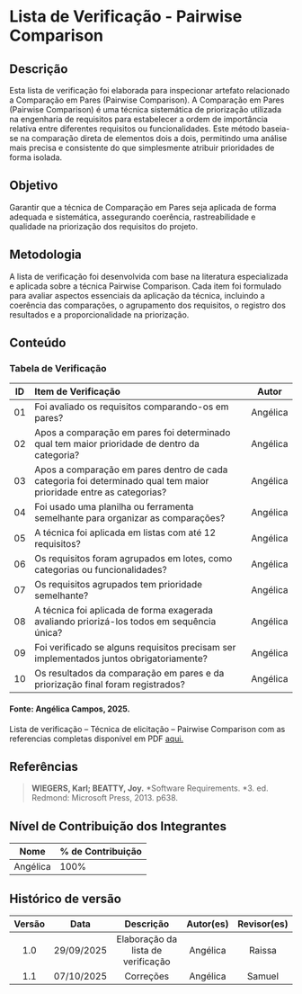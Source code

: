 # Lista de Verificação - Pairwise Comparison

## Descrição

Esta lista de verificação foi elaborada para inspecionar artefato relacionado a Comparação em Pares (Pairwise Comparison).
A Comparação em Pares (Pairwise Comparison) é uma técnica sistemática de priorização utilizada na engenharia de requisitos para estabelecer a ordem de importância relativa entre diferentes requisitos ou funcionalidades. Este método baseia-se na comparação direta de elementos dois a dois, permitindo uma análise mais precisa e consistente do que simplesmente atribuir prioridades de forma isolada.

## Objetivo 
Garantir que a técnica de Comparação em Pares seja aplicada de forma adequada e sistemática, assegurando coerência, rastreabilidade e qualidade na priorização dos requisitos do projeto.

## Metodologia 
A lista de verificação foi desenvolvida com base na literatura especializada e aplicada sobre a técnica Pairwise Comparison. Cada item foi formulado para avaliar aspectos essenciais da aplicação da técnica, incluindo a coerência das comparações, o agrupamento dos requisitos, o registro dos resultados e a proporcionalidade na priorização.

## Conteúdo
### Tabela de Verificação

| ID  | Item de Verificação                                                                                                |  Autor   |
| :-: | :----------------------------------------------------------------------------------------------------------------- | :------: |
| 01  | Foi avaliado os requisitos comparando-os em pares?                                                                 | Angélica |
| 02  | Apos a comparação em pares foi determinado qual tem maior prioridade de dentro da categoria?                       | Angélica |
| 03  | Apos a comparação em pares dentro de cada categoria foi determinado qual tem maior prioridade entre as categorias? | Angélica |
| 04  | Foi usado uma planilha ou ferramenta semelhante para organizar as comparações?                                     | Angélica |
| 05  | A técnica foi aplicada em listas com até 12 requisitos?                                                            | Angélica |
| 06  | Os requisitos foram agrupados em lotes, como categorias ou funcionalidades?                                        | Angélica |
| 07  | Os requisitos agrupados tem prioridade semelhante?                                                                 | Angélica |
| 08  | A técnica foi aplicada de forma exagerada avaliando priorizá-los todos em sequência única?                         | Angélica |
| 09  | Foi verificado se alguns requisitos precisam ser implementados juntos obrigatoriamente?                            | Angélica |
| 10  | Os resultados da comparação em pares e da priorização final foram registrados?                                     | Angélica |

#### **Fonte:** Angélica Campos, 2025.

Lista de verificação – Técnica de elicitação – Pairwise Comparison com as referencias completas disponível em PDF [aqui.](../../../00_assets/pdfs/verificacao/tecnica_de_priorizacao/lista_de_verificacao_tecnica_de_priorizacao_pairwise_comparison.pdf)


## Referências

> **WIEGERS, Karl; BEATTY, Joy.** *Software Requirements. *3. ed. Redmond: Microsoft Press, 2013. p638.


## Nível de Contribuição dos Integrantes

| Nome            | % de Contribuição |
|-----------------|-------------------|
|  Angélica |        100%       |

## Histórico de versão

| Versão |    Data    |               Descrição               | Autor(es) | Revisor(es) |
| :----: | :--------: | :-----------------------------------: | :-------: | :---------: |
|  1.0   | 29/09/2025 |  Elaboração da lista de verificação   | Angélica  |   Raissa    |
|  1.1   | 07/10/2025 |  Correções   | Angélica  |   Samuel    |
